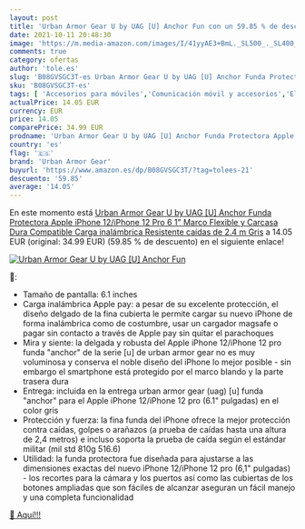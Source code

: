 ```yaml
---
layout: post
title: 'Urban Armor Gear U by UAG [U] Anchor Fun con un 59.85 % de descuento'
date: 2021-10-11 20:48:30
image: 'https://m.media-amazon.com/images/I/41yyAE3+BmL._SL500_._SL400_.jpg'
comments: true
category: ofertas
author: 'tole.es'
slug: 'B08GVSGC3T-es Urban Armor Gear U by UAG [U] Anchor Funda Protectora...'
sku: 'B08GVSGC3T-es'
tags: [ 'Accesorios para móviles','Comunicación móvil y accesorios','Electrónica','Fundas y carcasas para teléfonos móviles','Paquetes de fundas y carcasas para teléfonos móviles','apple','iphone','urban armor gear', ]
actualPrice: 14.05 EUR
currency: EUR
price: 14.05
comparePrice: 34.99 EUR
prodname: 'Urban Armor Gear U by UAG [U] Anchor Funda Protectora Apple iPhone 12/iPhone 12 Pro  6 1"   Marco Flexible y Carcasa Dura  Compatible Carga inalámbrica  Resistente caídas de 2.4 m  Gris'
country: 'es'
flag: '🇪🇸'
brand: 'Urban Armor Gear'
buyurl: 'https://www.amazon.es/dp/B08GVSGC3T/?tag=tolees-21'
descuento: '59.85'
average: '14.05'
---
```


En este momento está [Urban Armor Gear U by UAG [U] Anchor Funda Protectora Apple iPhone 12/iPhone 12 Pro  6 1"   Marco Flexible y Carcasa Dura  Compatible Carga inalámbrica  Resistente caídas de 2.4 m  Gris](https://www.amazon.es/dp/B08GVSGC3T/?tag=tolees-21) a 14.05 EUR (original: 34.99 EUR) (59.85 %  de descuento) en el siguiente enlace!

[![Urban Armor Gear U by UAG [U] Anchor Fun](https://m.media-amazon.com/images/I/41yyAE3+BmL._SL500_._SL400_.jpg)](https://www.amazon.es/dp/B08GVSGC3T/?tag=tolees-21)

🔎:

- Tamaño de pantalla: 6.1 inches
- Carga inalámbrica Apple pay: a pesar de su excelente protección, el diseño delgado de la fina cubierta le permite cargar su nuevo iPhone de forma inalámbrica como de costumbre, usar un cargador magsafe o pagar sin contacto a través de Apple pay sin quitar el parachoques
- Mira y siente: la delgada y robusta del Apple iPhone 12/iPhone 12 pro funda "anchor" de la serie [u] de urban armor gear no es muy voluminosa y conserva el noble diseño del iPhone lo mejor posible - sin embargo el smartphone está protegido por el marco blando y la parte trasera dura
- Entrega: incluida en la entrega urban armor gear (uag) [u] funda "anchor" para el Apple iPhone 12/iPhone 12 pro (6.1" pulgadas) en el color gris
- Protección y fuerza: la fina funda del iPhone ofrece la mejor protección contra caídas, golpes o arañazos (a prueba de caídas hasta una altura de 2,4 metros) e incluso soporta la prueba de caída según el estándar militar (mil std 810g 516.6)
- Utilidad: la funda protectora fue diseñada para ajustarse a las dimensiones exactas del nuevo iPhone 12/iPhone 12 pro (6,1" pulgadas) - los recortes para la cámara y los puertos así como las cubiertas de los botones ampliadas que son fáciles de alcanzar aseguran un fácil manejo y una completa funcionalidad

[🛒 Aquí!!!](https://www.amazon.es/dp/B08GVSGC3T/?tag=tolees-21)
